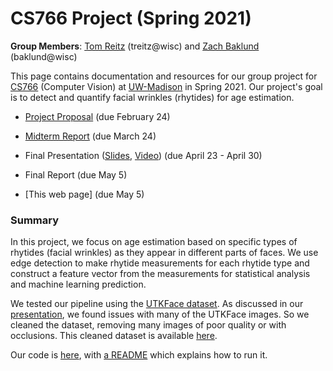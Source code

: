 # CS766 Project (Spring 2021)

**Group Members**: [Tom Reitz](https://github.com/tomreitz) (treitz@wisc) and [Zach Baklund](https://github.com/zbaklund) (baklund@wisc)

This page contains documentation and resources for our group project for [CS766](http://pages.cs.wisc.edu/~mohitg/courses/CS766/) (Computer Vision) at [UW-Madison](https://www.wisc.edu/) in Spring 2021. Our project's goal is to detect and quantify facial wrinkles (rhytides) for age estimation.

* [Project Proposal](proposal.md) (due February 24)

* [Midterm Report](midterm-report.md) (due March 24)

* Final Presentation ([Slides](https://docs.google.com/presentation/d/1aJU_h0YStWdd_LNF0Sg-z33jkzOfN0_mpU_Pu-ZvVHo/edit?usp=sharing), [Video](https://www.youtube.com/watch?v=TrRghR6Su7I)) (due April 23 - April 30)

* Final Report (due May 5)

* [This web page] (due May 5) 

### Summary

In this project, we focus on age estimation based on specific types of rhytides (facial wrinkles) as they appear in different parts of faces. We use edge detection to make rhytide measurements for each rhytide type and construct a feature vector from the measurements for statistical analysis and machine learning prediction.

We tested our pipeline using the [UTKFace dataset](https://susanqq.github.io/UTKFace/). As discussed in our [presentation](https://www.youtube.com/watch?v=TrRghR6Su7I), we found issues with many of the UTKFace images. So we cleaned the dataset, removing many images of poor quality or with occlusions. This cleaned dataset is available [here](https://github.com/tomreitz/cs766-computer-vision-project/tree/main/data/UTKFace-cleaned.zip).

Our code is [here](https://github.com/tomreitz/cs766-computer-vision-project/tree/main/code), with [a README](https://github.com/tomreitz/cs766-computer-vision-project/tree/main/code/README) which explains how to run it.
